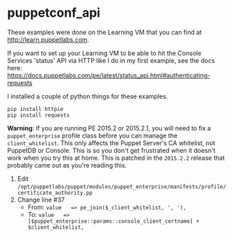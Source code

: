 # puppetconf_api

These examples were done on the Learning VM that you can find at <http://learn.puppetlabs.com>.

If you want to set up your Learning VM to be able to hit the Console Services
'status' API via HTTP like I do in my first example, see the docs here:
<https://docs.puppetlabs.com/pe/latest/status_api.html#authenticating-requests>


I installed a couple of python things for these examples.

```
pip install httpie
pip install requests
```

**Warning**: If you are running PE 2015.2 or 2015.2.1, you will need to fix a
`puppet_enterprise` profile class before you can manage the `client_whitelist`.
This only affects the Puppet Server's CA whitelist, not PuppetDB or Console.
This is so you don't get frustrated when it doesn't work when you try this
at home. This is patched in the `2015.2.2` release that probably came
out as you're reading this.

1. Edit `/opt/puppetlabs/puppet/modules/puppet_enterprise/manifests/profile/certificate_authority.pp`
1. Change line #37
    * From: `value   => pe_join($_client_whitelist, ', '),`
    * To: `value   => [$puppet_enterprise::params::console_client_certname] + $client_whitelist,`
